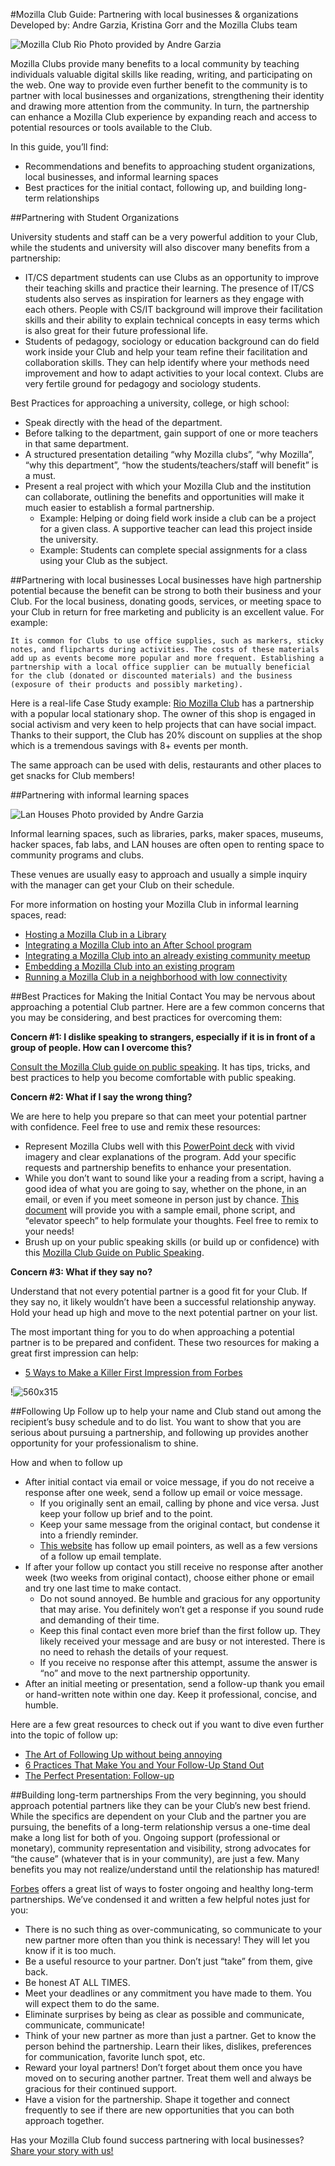 #Mozilla Club Guide: Partnering with local businesses & organizations
Developed by: Andre Garzia, Kristina Gorr and the Mozilla Clubs team

![Mozilla Club Rio](http://i.imgur.com/3gkTQZu.png) 
Photo provided by Andre Garzia

Mozilla Clubs provide many benefits to a local community by teaching individuals valuable digital skills like reading, writing, and participating on the web. One way to provide even further benefit to the community is to partner with local businesses and organizations, strengthening their identity and drawing more attention from the community. In turn, the partnership can enhance a Mozilla Club experience by expanding reach and access to potential resources or tools available to the Club. 

In this guide, you’ll find:

* Recommendations and benefits to approaching student organizations, local businesses, and informal learning spaces
* Best practices for the initial contact, following up, and building long-term relationships

##Partnering with Student Organizations

University students and staff can be a very powerful addition to your Club, while the students and university will also discover many benefits from a partnership:

* IT/CS department students can use Clubs as an opportunity to improve their teaching skills and practice their learning. The presence of IT/CS students also serves as inspiration for learners as they engage with each others. People with CS/IT background will improve their facilitation skills and their ability to explain technical concepts in easy terms which is also great for their future professional life.
* Students of pedagogy, sociology or education background can do field work inside your Club and help your team refine their facilitation and collaboration skills. They can help identify where your methods need improvement and how to adapt activities to your local context. Clubs are very fertile ground for pedagogy and sociology students.

Best Practices for approaching a university, college, or high school: 

* Speak directly with the head of the department.
* Before talking to the department, gain support of one or more teachers in that same department.
* A structured presentation detailing “why Mozilla clubs”, “why Mozilla”, “why this department”, “how the students/teachers/staff will benefit” is a must. 
* Present a real project with which your Mozilla Club and the institution can collaborate, outlining the benefits and opportunities will make it much easier to establish a formal partnership.
  * Example: Helping or doing field work inside a club can be a project for a given class. A supportive teacher can lead this project inside the university. 
  * Example: Students can complete special assignments for a class using your Club as the subject.

##Partnering with local businesses
Local businesses have high partnership potential because the benefit can be strong to both their business and your Club. For the local business, donating goods, services, or meeting space to your Club in return for free marketing and publicity is an excellent value. For example:

    It is common for Clubs to use office supplies, such as markers, sticky notes, and flipcharts during activities. The costs of these materials add up as events become more popular and more frequent. Establishing a partnership with a local office supplier can be mutually beneficial for the club (donated or discounted materials) and the business (exposure of their products and possibly marketing).

Here is a real-life Case Study example: 
   [Rio Mozilla Club](http://riomozillaclub.org/) has a partnership with a popular local stationary shop. The owner of this shop is engaged in social activism and very keen to help projects that can have social impact. Thanks to their support, the Club has 20% discount on supplies at the shop which is a tremendous savings with 8+ events per month. 

The same approach can be used with delis, restaurants and other places to get snacks for Club members!

##Partnering with informal learning spaces

![Lan Houses](http://i.imgur.com/LBzq18U.png)
Photo provided by Andre Garzia

Informal learning spaces, such as libraries, parks, maker spaces, museums, hacker spaces, fab labs, and LAN houses are often open to renting space to community programs and clubs.

These venues are usually easy to approach and usually a simple inquiry with the manager can get your Club on their schedule. 

For more information on hosting your Mozilla Club in informal learning spaces, read:

* [Hosting a Mozilla Club in a Library](http://mozilla.github.io/learning-networks/clubs/hosting-mozilla-club-in-library/)
* [Integrating a Mozilla Club into an After School program](http://mozilla.github.io/mozilla-club-guides/afterschool-program/)
* [Integrating a Mozilla Club into an already existing community meetup](http://mozilla.github.io/mozilla-club-guides/community-meet-up/)
* [Embedding a Mozilla Club into an existing program](http://mozilla.github.io/mozilla-club-guides/existing-program)
* [Running a Mozilla Club in a neighborhood with low connectivity](http://mozilla.github.io/mozilla-club-guides/neighborhood-with-low-connectivity/)


##Best Practices for Making the Initial Contact 
You may be nervous about approaching a potential Club partner. Here are a few common concerns that you may be considering, and best practices for overcoming them:

**Concern #1: I dislike speaking to strangers, especially if it is in front of a group of people. How can I overcome this?**

[Consult the Mozilla Club guide on public speaking](http://mozilla.github.io/learning-networks/clubs/public-speaking/). It has tips, tricks, and best practices to help you become comfortable with public speaking. 

**Concern #2: What if I say the wrong thing?**

We are here to help you prepare so that can meet your potential partner with confidence. Feel free to use and remix these resources:

* Represent Mozilla Clubs well with this [PowerPoint deck](https://docs.google.com/presentation/d/18TvYogZefxmybDmAPxXVyqj9r4NEoH7ngS3V5hwuYBE/edit#slide=id.g1191d7057f_0_6) with vivid imagery and clear explanations of the program. Add your specific requests and partnership benefits to enhance your presentation.
* While you don’t want to sound like your a reading from a script, having a good idea of what you are going to say, whether on the phone, in an email, or even if you meet someone in person just by chance. [This document](https://docs.google.com/document/d/1T-5_JYZGM-NJzbs2nl5DS0P_FAb3nxt-fiPAbOT5WRY/edit?usp=sharing) will provide you with a sample email, phone script, and “elevator speech” to help formulate your thoughts. Feel free to remix to your needs!
* Brush up on your public speaking skills (or build up or confidence) with this [Mozilla Club Guide on Public Speaking](http://mozilla.github.io/learning-networks/clubs/public-speaking/).

**Concern #3: What if they say no?** 

Understand that not every potential partner is a good fit for your Club. If they say no, it likely wouldn’t have been a successful relationship anyway. Hold your head up high and move to the next potential partner on your list.

The most important thing for you to do when approaching a potential partner is to be prepared and confident. These two resources for making a great first impression can help:

* [5 Ways to Make a Killer First Impression from Forbes](http://www.forbes.com/sites/yec/2011/11/02/5-ways-to-make-a-killer-first-impression/#3095bf3d10ce)

!![560x315](https://www.youtube.com/watch?v=H9o22lNYNLQ)

##Following Up
Follow up to help your name and Club stand out among the recipient’s busy schedule and to do list. You want to show that you are serious about pursuing a partnership, and following up provides another opportunity for your professionalism to shine.

How and when to follow up

* After initial contact via email or voice message, if you do not receive a response after one week, send a follow up email or voice message. 
  * If you originally sent an email, calling by phone and vice versa. Just keep your follow up brief and to the point. 
  * Keep your same message from the original contact, but condense it into a friendly reminder.
  * [This website](http://www.hubspot.com/sales/follow-up-email) has follow up email pointers, as well as a few versions of a follow up email template. 
* If after your follow up contact you still receive no response after another week (two weeks from original contact), choose either phone or email and try one last time to make contact. 
  * Do not sound annoyed. Be humble and gracious for any opportunity that may arise. You definitely won’t get a response if you sound rude and demanding of their time.
  * Keep this final contact even more brief than the first follow up. They likely received your message and are busy or not interested. There is no need to rehash the details of your request.
  * If you receive no response after this attempt, assume the answer is “no” and move to the next partnership opportunity. 
* After an initial meeting or presentation, send a follow-up thank you email or hand-written note within one day. Keep it professional, concise, and humble.

Here are a few great resources to check out if you want to dive even further into the topic of follow up:

* [The Art of Following Up without being annoying](http://www.inc.com/minda-zetlin/why-you-need-to-be-better-at-following-up.html)
* [6 Practices That Make You and Your Follow-Up Stand Out](http://smallbiztrends.com/2015/08/networking-follow-up-tips.html)
* [The Perfect Presentation: Follow-up](http://www.entrepreneur.com/article/182726)

##Building long-term partnerships
From the very beginning, you should approach potential partners like they can be your Club’s new best friend. While the specifics are dependent on your Club and the partner you are pursuing, the benefits of a long-term relationship versus a one-time deal make a long list for both of you. Ongoing support (professional or monetary), community representation and visibility, strong advocates for “the cause” (whatever that is in your community), are just a few.
Many benefits you may not realize/understand until the relationship has matured!

[Forbes](http://www.forbes.com/sites/thesba/2013/04/25/tips-for-building-long-term-client-relationships/#7c074ca544d0) offers a great list of ways to foster ongoing and healthy long-term partnerships. We’ve condensed it and written a few helpful notes just for you:
* There is no such thing as over-communicating, so communicate to your new partner more often than you think is necessary! They will let you know if it is too much.
* Be a useful resource to your partner. Don’t just “take” from them, give back.
* Be honest AT ALL TIMES.
* Meet your deadlines or any commitment you have made to them. You will expect them to do the same.
* Eliminate surprises by being as clear as possible and communicate, communicate, communicate!
* Think of your new partner as more than just a partner. Get to know the person behind the partnership. Learn their likes, dislikes, preferences for communication, favorite lunch spot, etc.
* Reward your loyal partners! Don’t forget about them once you have moved on to securing another partner. Treat them well and always be gracious for their continued support.
* Have a vision for the partnership. Shape it together and connect frequently to see if there are new opportunities that you can both approach together.

Has your Mozilla Club found success partnering with local businesses? [Share your story with us!](https://docs.google.com/a/mozillafoundation.org/forms/d/1bOXV1OiF2EKS5KprlnzfFpwaoVNwxLAwN_UEq6hGKqU/viewform)
